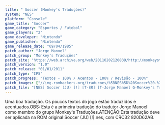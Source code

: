 ```yaml
---
title: " Soccer (Monkey's Traduções)"
system: "NES"
platform: "Console"
game_title: "Soccer"
game_category: "Esportes / Futebol"
game_players: "2"
game_developer: "Nintendo"
game_publisher: "Nintendo"
game_release_date: "09/04/1985"
patch_author: "Jorge Manoel"
patch_group: "Monkey's Traduções"
patch_site: "https://web.archive.org/web/20110202120839/http://monkeystraducoes.com/"
patch_version: "1.0"
patch_release: "01/01/2011"
patch_type: "IPS"
patch_progress: "Textos - 100% / Acentos - 100% / Revisão - 100%"
patch_images: ["//img.romhackers.org/traducoes/%5BNES%5D%20Soccer%20-%20Monkey's%20Tradu%C3%A7%C3%B5es%20-%201.png","//img.romhackers.org/traducoes/%5BNES%5D%20Soccer%20-%20Monkey's%20Tradu%C3%A7%C3%B5es%20-%202.png","//img.romhackers.org/traducoes/%5BNES%5D%20Soccer%20-%20Monkey's%20Tradu%C3%A7%C3%B5es%20-%203.png"]
patch_file: "[NES] Soccer (JU) [!] [T-BR] [T-Jorge Manoel G-Monkey's Traduções] [V-1.0 P-100% A-2011].zip"
---
```

Uma boa tradução. Os poucos textos do jogo estão traduzidos e acentuados.OBS: Esta é a primeira tradução do tradutor Jorge Manoel como membro do grupo Monkey's Traduções.ATENÇÃO:Esta tradução deve ser aplicada na ROM original Soccer (JU) [!].nes, com CRC32 820D62AB.